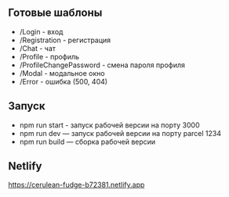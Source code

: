 ## Готовые шаблоны

- /Login - вход
- /Registration - регистрация
- /Chat - чат
- /Profile - профиль
- /ProfileChangePassword - смена пароля профиля
- /Modal - модальное окно
- /Error - ошибка (500, 404)

## Запуск

- npm run start - запуск рабочей версии на порту 3000
- npm run dev — запуск рабочей версии на порту parcel 1234
- npm run build — сборка рабочей версии

## Netlify

https://cerulean-fudge-b72381.netlify.app
